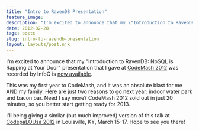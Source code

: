 ```yaml
---
title: "Intro to RavenDB Presentation"
feature_image: 
description: "I'm excited to announce that my \"Introduction to RavenDB: NoSQL is Rapping at Your Door\" presentation that I gave at CodeMash 2012 was…"
date: 2012-02-28
tags: posts
slug: intro-to-ravendb-presentation
layout: layouts/post.njk
---
```


I'm excited to announce that my "Introduction to RavenDB: NoSQL is Rapping at Your Door" presentation that I gave at [CodeMash 2012](http://codemash.org/) was recorded by InfoQ is [now available](http://www.infoq.com/presentations/Introducing-RavenDB-NoSQL-is-Rapping-at-Your-Door).

This was my first year to CodeMash, and it was an absolute blast for me AND my family. Here are just two reasons to go next year: indoor water park and bacon bar. Need I say more? CodeMash 2012 sold out in just 20 minutes, so you better start getting ready for 2013.

I'll being giving a similar (but much improved) version of this talk at [CodepaLOUsa 2012](http://codepalousa.com/) in Louisville, KY, March 15-17. Hope to see you there!
